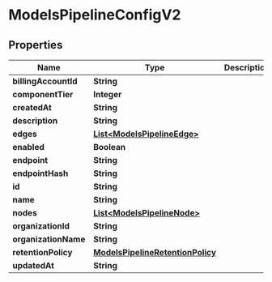 

# ModelsPipelineConfigV2


## Properties

| Name | Type | Description | Notes |
|------------ | ------------- | ------------- | -------------|
|**billingAccountId** | **String** |  |  [optional] |
|**componentTier** | **Integer** |  |  [optional] |
|**createdAt** | **String** |  |  [optional] |
|**description** | **String** |  |  [optional] |
|**edges** | [**List&lt;ModelsPipelineEdge&gt;**](ModelsPipelineEdge.md) |  |  [optional] |
|**enabled** | **Boolean** |  |  [optional] |
|**endpoint** | **String** |  |  [optional] |
|**endpointHash** | **String** |  |  [optional] |
|**id** | **String** |  |  [optional] |
|**name** | **String** |  |  [optional] |
|**nodes** | [**List&lt;ModelsPipelineNode&gt;**](ModelsPipelineNode.md) |  |  [optional] |
|**organizationId** | **String** |  |  [optional] |
|**organizationName** | **String** |  |  [optional] |
|**retentionPolicy** | [**ModelsPipelineRetentionPolicy**](ModelsPipelineRetentionPolicy.md) |  |  [optional] |
|**updatedAt** | **String** |  |  [optional] |



